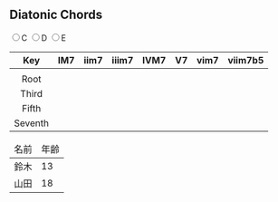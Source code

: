 ## Diatonic Chords

<div>
  <label><input type="radio" name="key" value="c">C</label>
  <label><input type="radio" name="key" value="d">D</label>
  <label><input type="radio" name="key" value="e">E</label>
</div>

|   Key   | IM7 | iim7 | iiim7 | IVM7 | V7 | vim7 | viim7b5 |
|:-------:|:---:|:----:|:-----:|:----:|:--:|:----:|:-------:|
|         |     |      |       |      |    |      |         |
|   Root  |     |      |       |      |    |      |         |
|  Third  |     |      |       |      |    |      |         |
|  Fifth  |     |      |       |      |    |      |         |
| Seventh |     |      |       |      |    |      |         |

<table id="targetTable">
  <thead>
    <tr>
      <td>名前</td>
      <td>年齢</td>
    </tr>
  </thead>
  <tbody>
    <tr>
      <td>鈴木</td>
      <td>13</td>
    </tr>
    <tr>
      <td>山田</td>
      <td>18</td>
    </tr>
  <tbody>
</table>

<script type="text/javascript">
  let table = document.getElementById('targetTable');

  for (let row of table.rows) {
      for(let cell of row.cells){
         console.log(cell.innerText);
      }
  }
  
  table.2.2.innerHTML = 'moji'
</script>

